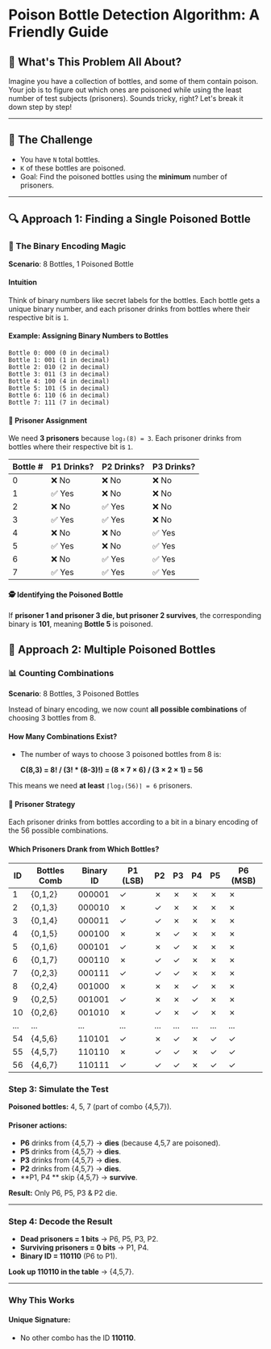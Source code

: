 # Poison Bottle Detection Algorithm: A Friendly Guide

## 🤔 What's This Problem All About?

Imagine you have a collection of bottles, and some of them contain poison. Your job is to figure out which ones are
poisoned while using the least number of test subjects (prisoners). Sounds tricky, right? Let's break it down step by
step!

---

## 🎯 The Challenge

- You have `N` total bottles.
- `K` of these bottles are poisoned.
- Goal: Find the poisoned bottles using the **minimum** number of prisoners.

---

## 🔍 Approach 1: Finding a Single Poisoned Bottle

### 🧩 The Binary Encoding Magic

**Scenario**: 8 Bottles, 1 Poisoned Bottle

#### Intuition

Think of binary numbers like secret labels for the bottles. Each bottle gets a unique binary number, and each prisoner
drinks from bottles where their respective bit is `1`.

#### **Example: Assigning Binary Numbers to Bottles**

```
Bottle 0: 000 (0 in decimal)
Bottle 1: 001 (1 in decimal)
Bottle 2: 010 (2 in decimal)
Bottle 3: 011 (3 in decimal)
Bottle 4: 100 (4 in decimal)
Bottle 5: 101 (5 in decimal)
Bottle 6: 110 (6 in decimal)
Bottle 7: 111 (7 in decimal)
```

#### 👥 Prisoner Assignment

We need **3 prisoners** because `log₂(8) = 3`.
Each prisoner drinks from bottles where their respective bit is `1`.

| Bottle # | P1 Drinks? | P2 Drinks? | P3 Drinks? |
|----------|------------|------------|------------|
| 0        | ❌ No       | ❌ No       | ❌ No       |
| 1        | ✅ Yes      | ❌ No       | ❌ No       |
| 2        | ❌ No       | ✅ Yes      | ❌ No       |
| 3        | ✅ Yes      | ✅ Yes      | ❌ No       |
| 4        | ❌ No       | ❌ No       | ✅ Yes      |
| 5        | ✅ Yes      | ❌ No       | ✅ Yes      |
| 6        | ❌ No       | ✅ Yes      | ✅ Yes      |
| 7        | ✅ Yes      | ✅ Yes      | ✅ Yes      |

#### 🕵️ Identifying the Poisoned Bottle

If **prisoner 1 and prisoner 3 die, but prisoner 2 survives**, the corresponding binary is **101**, meaning **Bottle 5**
is poisoned.


## 🔬 Approach 2: Multiple Poisoned Bottles

### 📊 Counting Combinations

**Scenario**: 8 Bottles, 3 Poisoned Bottles

Instead of binary encoding, we now count **all possible combinations** of choosing 3 bottles from 8.

#### How Many Combinations Exist?

- The number of ways to choose 3 poisoned bottles from 8 is:

  **C(8,3) = 8! / (3! * (8-3)!) = (8 × 7 × 6) / (3 × 2 × 1) = 56**

This means we need **at least** `⌈log₂(56)⌉ = 6` prisoners.

#### 👥 Prisoner Strategy

Each prisoner drinks from bottles according to a bit in a binary encoding of the 56 possible combinations.

#### **Which Prisoners Drank from Which Bottles?**

| ID  | Bottles Comb | Binary ID | P1 (LSB) | P2  | P3  | P4  | P5  | P6 (MSB) |
|-----|--------------|-----------|----------|-----|-----|-----|-----|----------|
| 1   | {0,1,2}      | 000001    | ✓        | ✗   | ✗   | ✗   | ✗   | ✗        |
| 2   | {0,1,3}      | 000010    | ✗        | ✓   | ✗   | ✗   | ✗   | ✗        |
| 3   | {0,1,4}      | 000011    | ✓        | ✓   | ✗   | ✗   | ✗   | ✗        |
| 4   | {0,1,5}      | 000100    | ✗        | ✗   | ✓   | ✗   | ✗   | ✗        |
| 5   | {0,1,6}      | 000101    | ✓        | ✗   | ✓   | ✗   | ✗   | ✗        |
| 6   | {0,1,7}      | 000110    | ✗        | ✓   | ✓   | ✗   | ✗   | ✗        |
| 7   | {0,2,3}      | 000111    | ✓        | ✓   | ✓   | ✗   | ✗   | ✗        |
| 8   | {0,2,4}      | 001000    | ✗        | ✗   | ✗   | ✓   | ✗   | ✗        |
| 9   | {0,2,5}      | 001001    | ✓        | ✗   | ✗   | ✓   | ✗   | ✗        |
| 10  | {0,2,6}      | 001010    | ✗        | ✓   | ✗   | ✓   | ✗   | ✗        |
| ... | ...          | ...       | ...      | ... | ... | ... | ... | ...      |
| 54  | {4,5,6}      | 110101    | ✓        | ✗   | ✓   | ✗   | ✓   | ✓        |
| 55  | {4,5,7}      | 110110    | ✗        | ✓   | ✓   | ✗   | ✓   | ✓        |
| 56  | {4,6,7}      | 110111    | ✓        | ✓   | ✓   | ✗   | ✓   | ✓        |

### Step 3: Simulate the Test

**Poisoned bottles:** 4, 5, 7 (part of combo {4,5,7}).

#### Prisoner actions:

- **P6** drinks from {4,5,7} → **dies** (because 4,5,7 are poisoned).
- **P5** drinks from {4,5,7} → **dies**.
- **P3** drinks from {4,5,7} → **dies**.
- **P2** drinks from {4,5,7} → **dies**.
- **P1, P4 ** skip {4,5,7} → **survive**.

**Result:** Only P6, P5, P3 & P2 die.

---

### Step 4: Decode the Result

- **Dead prisoners = 1 bits** → P6, P5, P3, P2.
- **Surviving prisoners = 0 bits** → P1, P4.
- **Binary ID = 110110** (P6 to P1).

**Look up 110110 in the table** → {4,5,7}.

---

### Why This Works

#### Unique Signature:

- No other combo has the ID **110110**.